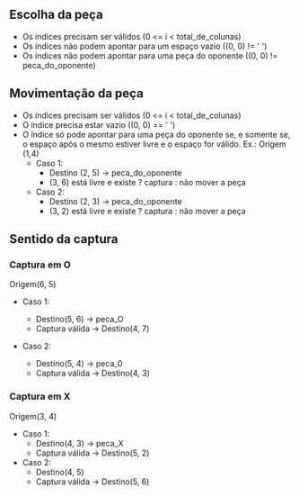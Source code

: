 ## Escolha da peça
* Os índices precisam ser válidos (0 <= i < total_de_colunas)
* Os índices não podem apontar para um espaço vazio ((0, 0) != ' ')
* Os índices não podem apontar para uma peça do oponente ((0, 0) != peca_do_oponente)

## Movimentação da peça
* Os índices precisam ser válidos (0 <= i < total_de_colunas)
* O índice precisa estar vazio ((0, 0) == ' ')
* O índice só pode apontar para uma peça do oponente se, e somente se, o espaço após o mesmo estiver livre e o espaço for válido. Ex.: Origem (1,4)
    - Caso 1:
        * Destino (2, 5) -> peca_do_oponente
        * (3, 6) está livre e existe ? captura : não mover a peça
    - Caso 2:
        * Destino (2, 3) -> peca_do_oponente
        * (3, 2) está livre e existe ? captura : não mover a peça

## Sentido da captura

### Captura em O

Origem(6, 5)
* Caso 1:
    - Destino(5, 6) -> peca_O
    - Captura válida -> Destino(4, 7)

* Caso 2:
    - Destino(5, 4) -> peca_0
    - Captura válida -> Destino(4, 3)

### Captura em X

Origem(3, 4)
* Caso 1:
    - Destino(4, 3) -> peca_X
    - Captura válida -> Destino(5, 2)
* Caso 2:
    - Destino(4, 5)
    - Captura válida -> Destino(5, 6)
